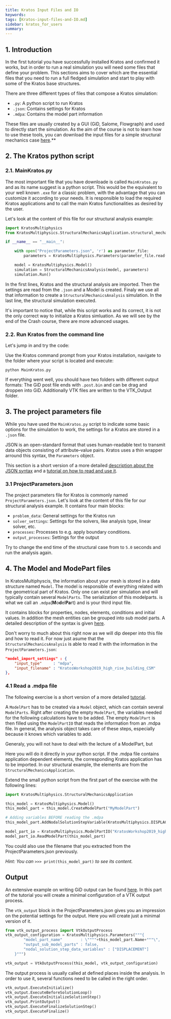 ```yaml
---
title: Kratos Input Files and IO
keywords: 
tags: [Kratos-input-files-and-IO.md]
sidebar: kratos_for_users
summary: 
---
```


## 1. Introduction

In the first tutorial you have successfully installed Kratos and confirmed it works, but in order to run a real simulation you will need some files that define your problem. This sections aims to cover which are the essential files that you need to run a full fledged simulation and start to play with some of the Kratos base structures.

There are three different types of files that compose a Kratos simulation:
* `.py`: A python script to run Kratos
* `.json`: Contains settings for Kratos
* `.mdpa`: Contains the model part information

These files are usually created by a GUI (GiD, Salome, Flowgraph) and used to directly start the simulation. As the aim of the course is not to learn how to use these tools, you can download the input files for a simple structural mechanics case [here](https://github.com/KratosMultiphysics/Documentation/raw/refs/heads/master/Workshops_files/Kratos_Workshop_2019/Sources/2_Kratos_input_files_and_IO/2_Kratos_input_files_and_IO.zip).**

## 2. The Kratos python script
### 2.1. MainKratos.py
The most important file that you have downloade is called `MainKratos.py` and as its name suggest is a python script. This would be the equivalent to your well known `.exe` for a classic problem, with the advantage that you can customize it according to your needs. It is responsible to load the required Kratos applications and to call the main Kratos functionalities as desired by the user. 

Let's look at the content of this file for our structural analysis example:

```python
import KratosMultiphysics
from KratosMultiphysics.StructuralMechanicsApplication.structural_mechanics_analysis import StructuralMechanicsAnalysis

if __name__ == "__main__":

    with open("ProjectParameters.json", 'r') as parameter_file:
        parameters = KratosMultiphysics.Parameters(parameter_file.read())

    model = KratosMultiphysics.Model()
    simulation = StructuralMechanicsAnalysis(model, parameters)
    simulation.Run()
```

In the first lines, Kratos and the structural analysis are imported. Then the settings are read from the `.json` and a Model is created. Finaly we use all that information to create a `StructuralMechanicsAnalysis` simulation. In the last line, the structural simulation executed. 

It's important to notice that, while this script works and its correct, it is not the only correct way to initialize a Kratos simluation. As we will see by the end of the Crash course, there are more advanced usages.

### 2.2. Run Kratos from the command line
Let's jump in and try the code:

Use the Kratos command prompt from your Kratos installation, navigate to the folder where your script is located and execute:

```
python MainKratos.py
```

If everything went well, you should have two folders with different output formats: The GiD post file ends with `.post.bin` and can be drag and droppen into GiD. Additionally VTK files are written to the VTK_Output folder. 

## 3. The project parameters file
While you have used the `MainKratos.py` script to indicate some basic options for the simulation to work, the settings for a Kratos are stored in a `.json` file. 

JSON is an open-standard format that uses human-readable text to transmit data objects consisting of attribute–value pairs. Kratos uses a thin wrapper arround this syntax, the `Parameters` object. 

This section is a short version of a more detailed [description about the JSON syntax](How-to-write-a-JSON-configuration-file) and a [tutorial on how to read and use it](https://github.com/KratosMultiphysics/Kratos/wiki/Python-Script-Tutorial:-Reading-ProjectParameters).

### 3.1 ProjectParameters.json
The project parameters file for Kratos is commonly named `ProjectParameters.json`. Let's look at the content of this file for our structural analysis example. It contains four main blocks:

* `problem_data`: General settings for the Kratos run
* `solver_settings`: Settings for the solvers, like analysis type, linear solver, etc.
* `processes`: Processes to e.g. apply boundary conditions.  
* `output_processes`: Settings for the output

Try to change the end time of the structural case from to `5.0` seconds and run the analysis again.

## 4. The Model and ModePart files
In KratosMultiphyscis, the information about your mesh is stored in a data structure named `Model`. The model is responsible of everything related with the geometrical part of Kratos. Only one can exist per simulation and will typically contain several `ModelParts`. The serialization of this modelparts. is what we call an `.mdpa`(**M**o**d**el**Pa**rt) and is your third input file.

It contains blocks for properties, nodes, elements, conditions and initial values. In addition the mesh entities can be grouped into sub model parts. A detailed description of the syntax is given [here](Input-data).

Don't worry to much about this right now as we will dip deeper into this file and how to read it. For now just asume that the `StructuralMechanicsAnalysis` is able to read it with the information in the `ProjectParameters.json`:

```json
"model_import_settings" : {
    "input_type"     : "mdpa",
    "input_filename" : "KratosWorkshop2019_high_rise_building_CSM"
},
```


### 4.1 Read a .mdpa file
The following exercise is a short version of a more detailed [tutorial](Python-Script-Tutorial:-Reading-ModelPart-From-Input-File).

A `ModelPart` has to be created via a `Model` object, which can contain several `ModelParts`. Right after creating the empty `ModelPart`, the variables needed for the following calculations have to be added. The empty `ModelPart` is then filled using the `ModelPartIO` that reads the information from an .mdpa file. In general, the analysis object takes care of these steps, especially because it knows which variables to add.

Generaly, you will not have to deal with the lecture of a ModelPart, but 

Here you will do it directly in your python script. 
If the .mdpa file contains application dependent elements, the corresponding Kratos application has to be imported. In our structural example, the elements are from the `StructuralMechanicsApplication`. 

Extend the small python script from the first part of the exercise with the following lines:

```python
import KratosMultiphysics.StructuralMechanicsApplication

this_model = KratosMultiphysics.Model()
this_model_part = this_model.CreateModelPart("MyModelPart")

# Adding variables BEFORE reading the .mdpa
this_model_part.AddNodalSolutionStepVariable(KratosMultiphysics.DISPLACEMENT)

model_part_io = KratosMultiphysics.ModelPartIO("KratosWorkshop2019_high_rise_building_CSM") #path to file without ".mdpa"
model_part_io.ReadModelPart(this_model_part)
```
You could also use the filename that you extracted from the ProjectParameters.json previously.

_Hint: You can_ ```>>> print(this_model_part)``` _to see its content._ 

## Output
An extensive example on writing GiD output can be found [here](Python-Script-Tutorial:-Writing-Output-File). In this part of the tutorial you will create a minimal configuration of a VTK output process. 

The `vtk_output` block in the ProjectParameters.json gives you an impression on the potential settings for the output. Here you will create just a minimal version of it.
```python
from vtk_output_process import VtkOutputProcess
vtk_output_configuration = KratosMultiphysics.Parameters("""{
        "model_part_name"        : \""""+this_model_part.Name+"""\",
        "output_sub_model_parts" : false,
        "nodal_solution_step_data_variables" : ["DISPLACEMENT"]
    }""")

vtk_output = VtkOutputProcess(this_model, vtk_output_configuration)
```

The output process is usually called at defined places inside the analysis. In order to use it, several functions need to be called in the right order.

```python
vtk_output.ExecuteInitialize()
vtk_output.ExecuteBeforeSolutionLoop()
vtk_output.ExecuteInitializeSolutionStep()
vtk_output.PrintOutput()
vtk_output.ExecuteFinalizeSolutionStep()
vtk_output.ExecuteFinalize()
```
